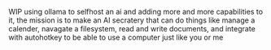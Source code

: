 WIP using ollama to selfhost an ai and adding more and more capabilities to it, the mission is to make
an AI secratery that can do things like manage a calender, navagate a filesystem, read and write documents,
and integrate with autohotkey to be able to use a computer just like you or me
